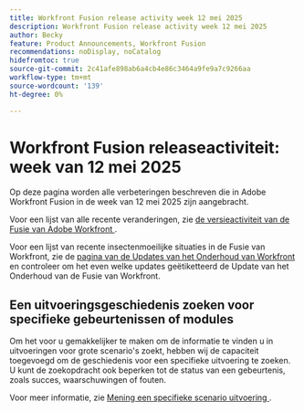 ```yaml
---
title: Workfront Fusion release activity week 12 mei 2025
description: Workfront Fusion release activity week 12 mei 2025
author: Becky
feature: Product Announcements, Workfront Fusion
recommendations: noDisplay, noCatalog
hidefromtoc: true
source-git-commit: 2c41afe898ab6a4cb4e86c3464a9fe9a7c9266aa
workflow-type: tm+mt
source-wordcount: '139'
ht-degree: 0%

---
```


# Workfront Fusion releaseactiviteit: week van 12 mei 2025

Op deze pagina worden alle verbeteringen beschreven die in Adobe Workfront Fusion in de week van 12 mei 2025 zijn aangebracht.

Voor een lijst van alle recente veranderingen, zie [ de versieactiviteit van de Fusie van Adobe Workfront ](/help/workfront-fusion/fusion-product-releases/fusion-release-activity.md).

Voor een lijst van recente insectenmoeilijke situaties in de Fusie van Workfront, zie de [ pagina van de Updates van het Onderhoud van Workfront ](https://experienceleague.adobe.com/en/docs/workfront-known-issues/releases/current-updates) en controleer om het even welke updates geëtiketteerd de Update van het Onderhoud van de Fusie van Workfront.

## Een uitvoeringsgeschiedenis zoeken voor specifieke gebeurtenissen of modules

Om het voor u gemakkelijker te maken om de informatie te vinden u in uitvoeringen voor grote scenario&#39;s zoekt, hebben wij de capaciteit toegevoegd om de geschiedenis voor een specifieke uitvoering te zoeken. U kunt de zoekopdracht ook beperken tot de status van een gebeurtenis, zoals succes, waarschuwingen of fouten.

Voor meer informatie, zie [ Mening een specifieke scenario uitvoering ](/help/workfront-fusion/manage-scenarios/view-a-specific-scenario-execution.md).

